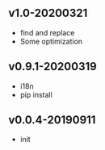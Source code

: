 ## v1.0-20200321

- find and replace
- Some optimization

## v0.9.1-20200319

- i18n
- pip install

## v0.0.4-20190911

- init